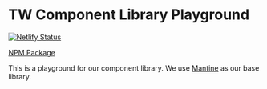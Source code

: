 # TW Component Library Playground

[![Netlify Status](https://api.netlify.com/api/v1/badges/12d3f306-02aa-4e16-bab3-65f1bc6c08a7/deploy-status)](https://app.netlify.com/sites/tw-components-playground/deploys)

[NPM Package](https://www.npmjs.com/package/@weaverwhale/tw-components)

This is a playground for our component library. We use [Mantine](https://mantine.dev/) as our base library.
